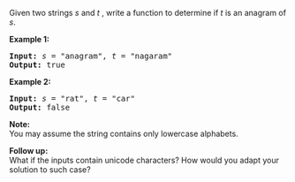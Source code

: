 <div class="content__u3I1 question-content__JfgR"><div><p>Given two strings <em>s</em> and <em>t&nbsp;</em>, write a function to determine if <em>t</em> is an anagram of <em>s</em>.</p>

<p><b>Example 1:</b></p>

<pre><b>Input:</b> <em>s</em> = "anagram", <em>t</em> = "nagaram"
<b>Output:</b> true
</pre>

<p><b>Example 2:</b></p>

<pre><b>Input:</b> <em>s</em> = "rat", <em>t</em> = "car"
<b>Output: </b>false
</pre>

<p><strong>Note:</strong><br>
You may assume the string contains only lowercase alphabets.</p>

<p><strong>Follow up:</strong><br>
What if the inputs contain unicode characters? How would you adapt your solution to such case?</p>
</div></div>